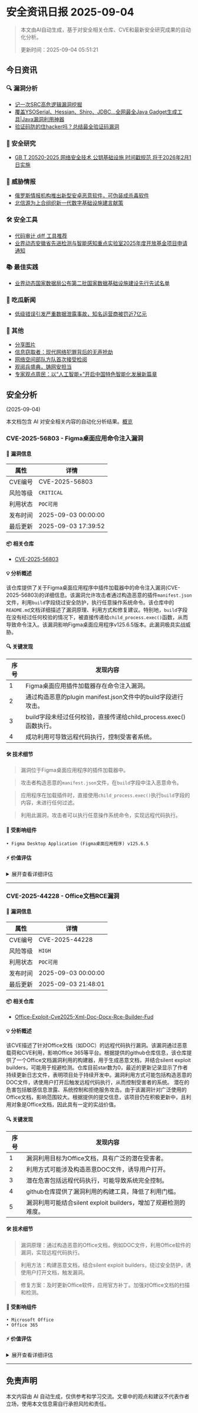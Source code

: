 
# 安全资讯日报 2025-09-04

> 本文由AI自动生成，基于对安全相关仓库、CVE和最新安全研究成果的自动化分析。
> 
> 更新时间：2025-09-04 05:51:21

<!-- more -->

## 今日资讯

### 🔍 漏洞分析

* [记一次SRC高危逻辑漏洞挖掘](https://mp.weixin.qq.com/s?__biz=MzU2NDY2OTU4Nw==&mid=2247523548&idx=1&sn=8d5da9992a0bed083939276df559fed3)
* [覆盖YSOSerial、Hessian、Shiro、JDBC…全网最全Java Gadget生成工具|Java漏洞利用神器](https://mp.weixin.qq.com/s?__biz=Mzg3ODE2MjkxMQ==&mid=2247494458&idx=1&sn=3076fefcbe5bcab4b7ebf6876792db26)
* [验证码防的住hacker吗？总结最全验证码漏洞](https://mp.weixin.qq.com/s?__biz=Mzk5MDg2NTQyOA==&mid=2247483676&idx=1&sn=191fafe4569f471049509314d3f020be)

### 🔬 安全研究

* [GB T 20520-2025 网络安全技术 公钥基础设施 时间戳规范 将于2026年2月1日实施](https://mp.weixin.qq.com/s?__biz=MzkzMjE5MTY5NQ==&mid=2247504633&idx=3&sn=4a3bdda1c1639295c13ac3f93d3e610b)

### 🎯 威胁情报

* [俄罗斯情报机构推出新型安卓恶意软件，可伪装成杀毒软件](https://mp.weixin.qq.com/s?__biz=Mzg3ODY0NTczMA==&mid=2247493535&idx=1&sn=db805794f320ceea0a1cc85a56b59f90)
* [北信源为上合组织新一代数字基础设施建言献策](https://mp.weixin.qq.com/s?__biz=MzA5MTM1MjMzNA==&mid=2653426732&idx=1&sn=be27fececdea68db1bd731d8fa67c494)

### 🛠️ 安全工具

* [代码审计 diff 工具推荐](https://mp.weixin.qq.com/s?__biz=MzkwMzQyMTg5OA==&mid=2247488536&idx=1&sn=7bd4a4796a6d3ddebde8cdb47087d709)
* [业界动态安徽省先进检测与智能感知重点实验室2025年度开放基金项目申请通知](https://mp.weixin.qq.com/s?__biz=MzA3NzgzNDM0OQ==&mid=2664996218&idx=3&sn=b1c972e7615dbf821059813db87f4afc)

### 📚 最佳实践

* [业界动态国家数据局公布第二批国家数据基础设施建设先行先试名单](https://mp.weixin.qq.com/s?__biz=MzA3NzgzNDM0OQ==&mid=2664996218&idx=2&sn=169bc70e6c83632f38c16b99a265c6d9)

### 🍉 吃瓜新闻

* [低级错误引发严重数据泄露事故，知名运营商被罚近7亿元](https://mp.weixin.qq.com/s?__biz=MzkzMjE5MTY5NQ==&mid=2247504633&idx=2&sn=ce7ebd12726449951622e6eb990f30fb)

### 📌 其他

* [分享图片](https://mp.weixin.qq.com/s?__biz=MzI3Njc1MjcxMg==&mid=2247496252&idx=1&sn=21a4c59fd3ce8e62c0efe307b5e2526f)
* [信息窃取者：现代网络犯罪背后的无声抢劫](https://mp.weixin.qq.com/s?__biz=MzA5MzU5MzQzMA==&mid=2652118035&idx=1&sn=6384c4c585372956b9bf7a984150d6ff)
* [网络空间部队方队首次接受检阅](https://mp.weixin.qq.com/s?__biz=MzkzMjE5MTY5NQ==&mid=2247504633&idx=1&sn=a0c2ddc2e33223ee1b2f41c4d3304687)
* [观阅兵盛典，铸网安担当](https://mp.weixin.qq.com/s?__biz=MzA3Nzk3NTA4Nw==&mid=2247517683&idx=1&sn=daecf11eea41c1e6330fdaf8db4035fe)
* [专家观点周民：以“人工智能+”开启中国特色智能化发展新篇章](https://mp.weixin.qq.com/s?__biz=MzA3NzgzNDM0OQ==&mid=2664996218&idx=1&sn=b9ef7bac35e514c517d2d427275a01f8)

## 安全分析
(2025-09-04)

本文档包含 AI 对安全相关内容的自动化分析结果。[概览](https://blog.897010.xyz/c/today)


### CVE-2025-56803 - Figma桌面应用命令注入漏洞

#### 📌 漏洞信息

| 属性 | 详情 |
|------|------|
| CVE编号 | CVE-2025-56803 |
| 风险等级 | `CRITICAL` |
| 利用状态 | `POC可用` |
| 发布时间 | 2025-09-03 00:00:00 |
| 最后更新 | 2025-09-03 17:39:52 |

#### 📦 相关仓库

- [CVE-2025-56803](https://github.com/shinyColumn/CVE-2025-56803)

#### 💡 分析概述

该仓库提供了关于Figma桌面应用程序中插件加载器中的命令注入漏洞(CVE-2025-56803)的详细信息。该漏洞允许攻击者通过构造恶意的插件`manifest.json`文件，利用`build`字段绕过安全防护，执行任意操作系统命令。该仓库中的`README.md`文档详细描述了漏洞原理、利用方式和修复建议。特别地，`build`字段在没有经过任何校验的情况下，被直接传递给`child_process.exec()`函数，从而导致命令注入。该漏洞影响Figma桌面应用程序v125.6.5版本。此漏洞极具实战威胁。

#### 🔍 关键发现

| 序号 | 发现内容 |
|------|----------|
| 1 | Figma桌面应用插件加载器存在命令注入漏洞。 |
| 2 | 通过构造恶意的plugin manifest.json文件中的build字段进行攻击。 |
| 3 | build字段未经过任何校验，直接传递给child_process.exec()函数执行。 |
| 4 | 成功利用可导致远程代码执行，控制受害者系统。 |

#### 🛠️ 技术细节

> 漏洞位于Figma桌面应用程序的插件加载器中。

> 攻击者构造恶意的`manifest.json`文件，在`build`字段中注入恶意命令。

> 应用程序在加载插件时，直接使用`child_process.exec()`执行`build`字段的内容，未进行任何过滤。

> 利用此漏洞，攻击者可以执行任意操作系统命令，实现远程代码执行。


#### 🎯 受影响组件

```
• Figma Desktop Application (Figma桌面应用程序) v125.6.5
```

#### ⚡ 价值评估

<details>
<summary>展开查看详细评估</summary>

该漏洞为0day，Figma桌面应用程序用户量巨大，利用难度极低，危害程度极高。成功利用可导致完全控制受害者系统，威胁等级为CRITICAL。及时修补补丁覆盖率低，存在大规模利用风险。
</details>

---

### CVE-2025-44228 - Office文档RCE漏洞

#### 📌 漏洞信息

| 属性 | 详情 |
|------|------|
| CVE编号 | CVE-2025-44228 |
| 风险等级 | `HIGH` |
| 利用状态 | `POC可用` |
| 发布时间 | 2025-09-03 00:00:00 |
| 最后更新 | 2025-09-03 21:48:01 |

#### 📦 相关仓库

- [Office-Exploit-Cve2025-Xml-Doc-Docx-Rce-Builder-Fud](https://github.com/Reeadmon/Office-Exploit-Cve2025-Xml-Doc-Docx-Rce-Builder-Fud)

#### 💡 分析概述

该CVE描述了针对Office文档（如DOC）的远程代码执行漏洞。该漏洞通过恶意载荷和CVE利用，影响Office 365等平台。根据提供的github仓库信息，该仓库提供了一个Office文档漏洞利用的构建器，用于生成恶意文档，并结合silent exploit builders，可能用于规避检测。仓库目前star数为0，最近的更新记录显示了作者持续更新日志文件，表明项目处于持续开发中。漏洞利用方式可能包括构造恶意的DOC文件，诱使用户打开后触发远程代码执行，从而控制受害者的系统。 潜在的危害包括敏感信息泄露、系统控制和拒绝服务攻击。由于该漏洞针对广泛使用的Office文档，影响范围较大。根据提供的提交信息，该项目仍在积极更新中，且利用对象是Office文档，因此具有一定的实战价值。

#### 🔍 关键发现

| 序号 | 发现内容 |
|------|----------|
| 1 | 漏洞利用目标为Office文档，具有广泛的潜在受害者。 |
| 2 | 利用方式可能涉及构造恶意DOC文件，诱导用户打开。 |
| 3 | 潜在危害包括远程代码执行，可能导致系统完全控制。 |
| 4 | github仓库提供了漏洞利用的构建工具，降低了利用门槛。 |
| 5 | 漏洞利用可能结合silent exploit builders，增加了规避检测的难度。 |

#### 🛠️ 技术细节

> 漏洞原理：通过构造恶意的Office文档，例如DOC文件，利用Office软件的漏洞，实现远程代码执行。

> 利用方法：构建恶意文档，结合silent exploit builders，绕过安全防护，诱使用户打开文档，触发漏洞。

> 修复方案：及时更新Office软件，应用官方补丁。加强对Office文档的扫描和检测。


#### 🎯 受影响组件

```
• Microsoft Office
• Office 365
```

#### ⚡ 价值评估

<details>
<summary>展开查看详细评估</summary>

该漏洞利用Office文档，影响范围广；存在现成的利用工具，降低了利用难度；危害严重，可能导致远程代码执行，因此具有较高的实战威胁价值。
</details>

---


## 免责声明
本文内容由 AI 自动生成，仅供参考和学习交流。文章中的观点和建议不代表作者立场，使用本文信息需自行承担风险和责任。
